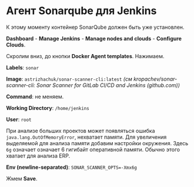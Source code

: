 # Агент Sonarqube для Jenkins

К этому моменту контейнер SonarQube должен быть уже установлен.

**Dashboard** - **Manage Jenkins** - **Manage nodes and clouds** - **Configure Clouds**.

Скролим вниз, до кнопки **Docker Agent templates**. Нажимаем.

**Labels**: `sonar`

**Image**: `astrizhachuk/sonar-scanner-cli:latest` 
*(см kropachev/sonar-scanner-cli: Sonar Scanner for GitLab CI/CD and Jenkins (github.com))*

**Command**: не меняем.

**Working Directory**: `/home/jenkins`

**User**: `root`

При анализе больших проектов может появляться ошибка `java.lang.OutOfMemoryError`, нехватает памяти. Для увеличения выделяемой для анализа памяти добавим настройки окружения.
Здесь `6g` означает означает 6 гигибайт оперативной памяти. Обычно этого хватает для анализа ERP. 

**Env (newline-separated)**: `SONAR_SCANNER_OPTS=-Xmx6g`


Жмем **Save**.